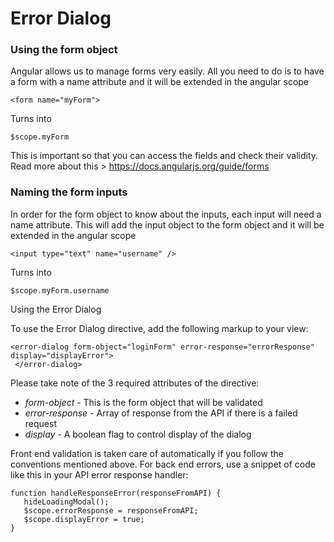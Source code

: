 Error Dialog
===

### Using the form object

Angular allows us to manage forms very easily. All you need to do is to have a form with a name attribute and it will be extended in the angular scope

    <form name="myForm">

Turns into

    $scope.myForm

This is important so that you can access the fields and check their validity. Read more about this > https://docs.angularjs.org/guide/forms

### Naming the form inputs

In order for the form object to know about the inputs, each input will need a name attribute. This will add the input object to the form object and it will be extended in the angular scope

    <input type="text" name="username" />

Turns into

    $scope.myForm.username

Using the Error Dialog

To use the Error Dialog directive, add the following markup to your view:

    <error-dialog form-object="loginForm" error-response="errorResponse" display="displayError">
     </error-dialog>

Please take note of the 3 required attributes of the directive:

 - *form-object* - This is the form object that will be validated
 - *error-response* - Array of response from the API if there is a failed request
 - *display* - A boolean flag to control display of the dialog

Front end validation is taken care of automatically if you follow the conventions mentioned above. For back end errors, use a snippet of code like this in your API error response handler:

    function handleResponseError(responseFromAPI) {
       hideLoadingModal();
       $scope.errorResponse = responseFromAPI;
       $scope.displayError = true;
    }
    

